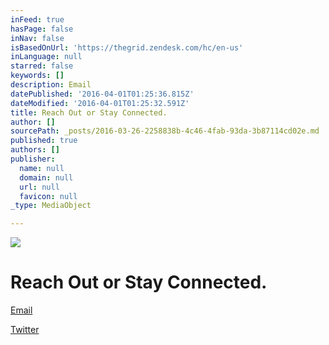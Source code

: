 ```yaml
---
inFeed: true
hasPage: false
inNav: false
isBasedOnUrl: 'https://thegrid.zendesk.com/hc/en-us'
inLanguage: null
starred: false
keywords: []
description: Email
datePublished: '2016-04-01T01:25:36.815Z'
dateModified: '2016-04-01T01:25:32.591Z'
title: Reach Out or Stay Connected.
author: []
sourcePath: _posts/2016-03-26-2258838b-4c46-4fab-93da-3b87114cd02e.md
published: true
authors: []
publisher:
  name: null
  domain: null
  url: null
  favicon: null
_type: MediaObject

---
```

![](https://the-grid-user-content.s3-us-west-2.amazonaws.com/effe45a9-0f09-46c3-8223-2ca9385c7283.jpg)

# Reach Out or Stay Connected.

[Email][0]

[Twitter][1]

[0]: http://www.123contactform.com/form-1831865/Contact-Form
[1]: https://twitter.com/thegrid